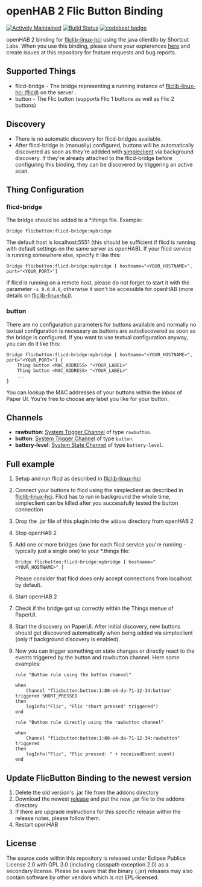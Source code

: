 # openHAB 2 Flic Button Binding 
[![Actively Maintained](https://maintained.tech/badge.svg)](https://maintained.tech/)
[![Build Status](https://travis-ci.org/pfink/openhab2-flicbutton.svg?branch=master)](https://travis-ci.org/pfink/openhab2-flicbutton) [![codebeat badge](https://codebeat.co/badges/c5ff5257-96fe-4414-ab57-240fde1dc9e9)](https://codebeat.co/projects/github-com-pfink-openhab2-flicbutton)

openHAB 2 binding for [fliclib-linux-hci](https://github.com/50ButtonsEach/fliclib-linux-hci) using the java clientlib by Shortcut Labs. When you use this binding, please share your expierences [here](https://community.openhab.org/t/how-to-integrate-flic-buttons/4468/12) and create issues at this repository for feature requests and bug reports.

## Supported Things

* flicd-bridge - The bridge representing a running instance of [fliclib-linux-hci (flicd)](https://github.com/50ButtonsEach/fliclib-linux-hci) on the server .
* button - The Flic button (supports Flic 1 buttons as well as Flic 2 buttons)

## Discovery

* There is no automatic discovery for flicd-bridges available.
* After flicd-bridge is (manually) configured, buttons will be automatically discovered as soon as they're addded with [simpleclient](https://github.com/50ButtonsEach/fliclib-linux-hci) via background discovery. If they're already attached to the flicd-bridge before configuring this binding, they can be discovered by triggering an active scan.

## Thing Configuration

### flicd-bridge

The bridge should be added to a *.things file. Example:

```
Bridge flicbutton:flicd-bridge:mybridge
```

The default host is localhost:5551 (this should be sufficient if flicd is running with default settings on the same server as openHAB). If your flicd service is running somewhere else, specify it like this:

```
Bridge flicbutton:flicd-bridge:mybridge [ hostname="<YOUR_HOSTNAME>",  port="<YOUR_PORT>"]
```

If flicd is running on a remote host, please do not forget to start it with the parameter `-s 0.0.0.0`, otherwise it won't be accessible for openHAB (more details on [fliclib-linux-hci](https://github.com/50ButtonsEach/fliclib-linux-hci)).

### button

There are no configuration parameters for buttons available and normally no textual configuration is necessary as buttons are autodiscovered as soon as the bridge is configured. If you want to use textual configuration anyway, you can do it like this:

```
Bridge flicbutton:flicd-bridge:mybridge [ hostname="<YOUR_HOSTNAME>",  port="<YOUR_PORT>"] {
    Thing button <MAC_ADDRESS> "<YOUR_LABEL>"
    Thing button <MAC_ADDRESS> "<YOUR_LABEL>"
    ...
}
```

You can lookup the MAC addresses of your buttons within the inbox of Paper UI. You're free to choose any label you like for your button.

## Channels

* **rawbutton**: [System Trigger Channel](https://www.openhab.org/docs/developer/bindings/thing-xml.html#system-trigger-channel-types) of type `rawbutton`.
* **button**: [System Trigger Channel](https://www.openhab.org/docs/developer/bindings/thing-xml.html#system-trigger-channel-types) of type `button`.
* **battery-level**: [System State Channel](https://www.openhab.org/docs/developer/bindings/thing-xml.html#system-state-channel-types) of type `battery-level`.

## Full example

1. Setup and run flicd as described in [fliclib-linux-hci](https://github.com/50ButtonsEach/fliclib-linux-hci)
1. Connect your buttons to flicd using the simpleclient as described in [fliclib-linux-hci](https://github.com/50ButtonsEach/fliclib-linux-hci). Flicd has to run in background the whole time, simpleclient can be killed after you successfully tested the button connection
1. Drop the .jar file of this plugin into the `addons` directory from openHAB 2
1. Stop openHAB 2
1. Add one or more bridges (one for each flicd service you're running - typically just a single one) to your *.things file:

	```
	Bridge flicbutton:flicd-bridge:mybridge [ hostname="<YOUR_HOSTNAME>" ]
	```

    Please consider that flicd does only accept connections from localhost by default.
1. Start openHAB 2
1. Check if the bridge got up correctly within the Things menue of PaperUI.
1. Start the discovery on PaperUI. After initial discovery, new buttons should get discovered automatically when being added via simpleclient (only if background discovery is enabled).
1. Now you can trigger something on state changes or directly react to the events triggered by the button and rawbutton channel. Here some examples:
    ```
    rule "Button rule using the button channel"

    when
        Channel "flicbutton:button:1:80-e4-da-71-12-34:button" triggered SHORT_PRESSED
    then
        logInfo("Flic", "Flic 'short pressed' triggered")
    end

    rule "Button rule directly using the rawbutton channel"

    when
        Channel "flicbutton:button:1:80-e4-da-71-12-34:rawbutton" triggered
    then
        logInfo("Flic", "Flic pressed: " + receivedEvent.event)
    end
    ```

## Update FlicButton Binding to the newest version

1. Delete the old version's .jar file from the addons directory
1. Download the newest [release](https://github.com/pfink/openhab2-flicbutton/releases) and put the new .jar file to the addons directory
1. If there are upgrade instructions for this specific release within the release notes, please follow them.
1. Restart openHAB

## License

The source code within this repository is released under Eclipse Publice License 2.0 with GPL 3.0 (including classpath exception 2.0) as a secondary license. Please be aware that the binary (.jar) releases may also contain software by other vendors which is not EPL-licensed.
